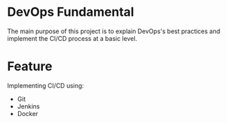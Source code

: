 # DevOps Fundamental
The main purpose of this project is to explain DevOps's best practices and implement the CI/CD process at a basic level.

# Feature
Implementing CI/CD using:
- Git
- Jenkins
- Docker
